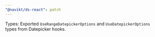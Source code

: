 ```yaml
---
"@navikt/ds-react": patch
---
```


Types: Exported `UseRangeDatepickerOptions` and `UseDatepickerOptions` types from Datepicker hooks.
